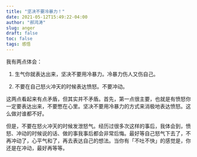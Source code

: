 ```yaml
---
title: "坚决不要冷暴力！"
date: 2021-05-12T15:49:22-04:00
author: "郝鸿涛"
slug: anger
draft: false
toc: false
tags: 感悟
---
```

我有两点体会：

1. 生气你就表达出来，坚决不要用冷暴力。冷暴力伤人又伤自己。

2. 不要在自己怒火冲天的时候表达愤怒。不要冲动。

这两点看起来有点矛盾，但其实并不矛盾。首先，第一点很主要，也就是有愤怒你一定要表达出来，不要憋在心里。坚决不要用冷暴力的方式来消极地表达愤怒。这么做对谁都不好。

但是，不要在怒火冲天的时候发泄怒气。经历过很多次这样的事后，我体会到，愤怒、冲动的时候说的话、做的事我事后都会非常后悔。最好等自己怒气下去了，不再冲动了，心平气和了，再去表达自己的想法。当你有「不吐不快」的感觉是，你还是在冲动，最好再等等。